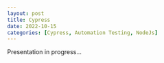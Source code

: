 ```yaml
---
layout: post
title: Cypress
date: 2022-10-15
categories: [Cypress, Automation Testing, NodeJs]
---
```


Presentation in progress...
